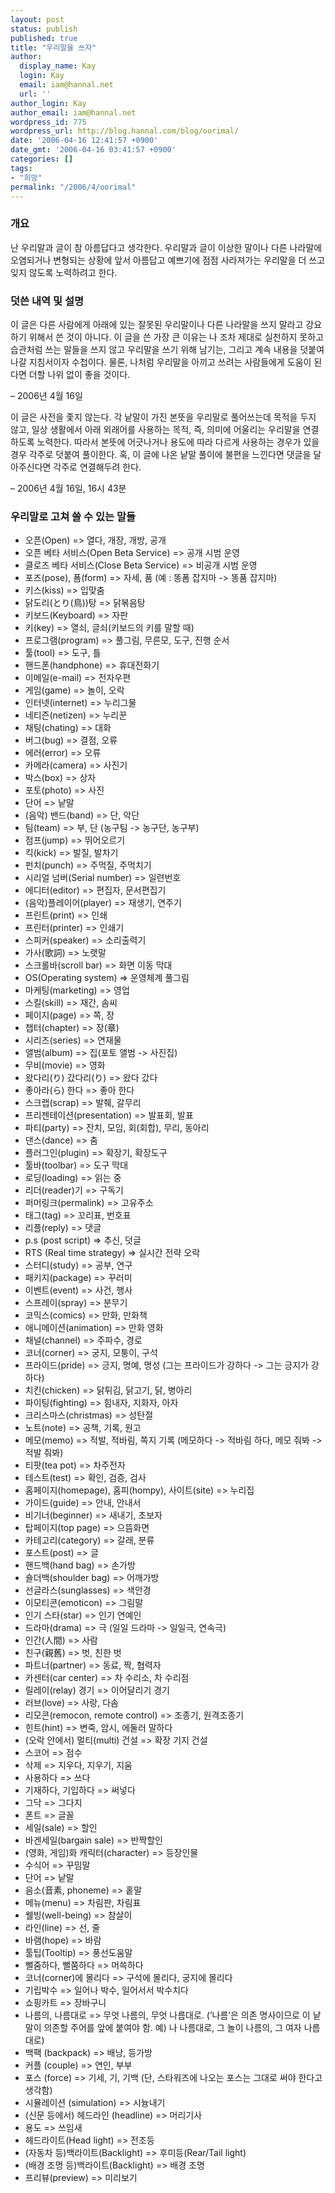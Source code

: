 ```yaml
---
layout: post
status: publish
published: true
title: "우리말을 쓰자"
author:
  display_name: Kay
  login: Kay
  email: iam@hannal.net
  url: ''
author_login: Kay
author_email: iam@hannal.net
wordpress_id: 775
wordpress_url: http://blog.hannal.com/blog/oorimal/
date: '2006-04-16 12:41:57 +0900'
date_gmt: '2006-04-16 03:41:57 +0900'
categories: []
tags:
- "희망"
permalink: "/2006/4/oorimal"
---
```

<div class="content xhtmlEditorBody readonlyContentBody">
<h3>개요</h3>
<p>난 우리말과 글이 참 아름답다고 생각한다. 우리말과 글이 이상한 말이나 다른 나라말에 오염되거나 변형되는 상황에 앞서 아름답고 예쁘기에 점점 사라져가는 우리말을 더 쓰고 잊지 않도록 노력하려고 한다.</p>
<h3>덧쓴 내역 및 설명</h3>
<p>이 글은 다른 사람에게 아래에 있는 잘못된 우리말이나 다른 나라말을 쓰지 말라고 강요하기 위해서 쓴 것이 아니다. 이 글을 쓴 가장 큰 이유는 나 조차 제대로 실천하지 못하고 습관처럼 쓰는 말들을 쓰지 않고 우리말을 쓰기 위해 남기는, 그리고 계속 내용을 덧붙여 나갈 지침서이자 수첩이다. 물론, 나처럼 우리말을 아끼고 쓰려는 사람들에게 도움이 된다면 더할 나위 없이 좋을 것이다.</p>
<p>– 2006년 4월 16일</p>
<p>이 글은 사전을 좇지 않는다. 각 낱말이 가진 본뜻을 우리말로 풀어쓰는데 목적을 두지 않고, 일상 생활에서 아래 외래어를 사용하는 목적, 즉, 의미에 어울리는 우리말을 연결하도록 노력한다. 따라서 본뜻에 어긋나거나 용도에 따라 다르게 사용하는 경우가 있을 경우 각주로 덧붙여 풀이한다. 혹, 이 글에 나온 낱말 풀이에 불편을 느낀다면 댓글을 달아주신다면 각주로 연결해두려 한다.</p>
<p>– 2006년 4월 16일, 16시 43분</p>
<h3>우리말로 고쳐 쓸 수 있는 말들</h3>
<ul>
<li>오픈(Open) =&gt; 열다, 개장, 개방, 공개</li>
<li>오픈 베타 서비스(Open Beta Service) =&gt; 공개 시범 운영</li>
<li>클로즈 베타 서비스(Close Beta Service) =&gt; 비공개 시범 운영</li>
<li>포즈(pose), 폼(form) =&gt; 자세, 품 (예 : 똥폼 잡지마 -&gt; 똥품 잡지마)</li>
<li>키스(kiss) =&gt; 입맞춤</li>
<li>닭도리(とり(鳥))탕 =&gt; 닭볶음탕</li>
<li>키보드(Keyboard) =&gt; 자판</li>
<li>키(key) =&gt; 열쇠, 글쇠(키보드의 키를 말할 때)</li>
<li>프로그램(program) =&gt; 풀그림, 무른모, 도구, 진행 순서</li>
<li>툴(tool) =&gt; 도구, 틀</li>
<li>핸드폰(handphone) =&gt; 휴대전화기</li>
<li>이메일(e-mail) =&gt; 전자우편</li>
<li>게임(game) =&gt; 놀이, 오락</li>
<li>인터넷(internet) =&gt; 누리그물</li>
<li>네티즌(netizen) =&gt; 누리꾼</li>
<li>채팅(chating) =&gt; 대화</li>
<li>버그(bug) =&gt; 결점, 오류</li>
<li>에러(error) =&gt; 오류</li>
<li>카메라(camera) =&gt; 사진기</li>
<li>박스(box) =&gt; 상자</li>
<li>포토(photo) =&gt; 사진</li>
<li>단어 =&gt; 낱말</li>
<li>(음악) 밴드(band) =&gt; 단, 악단</li>
<li>팀(team) =&gt; 부, 단 (농구팀 -&gt; 농구단, 농구부)</li>
<li>점프(jump) =&gt; 뛰어오르기</li>
<li>킥(kick) =&gt; 발질, 발차기</li>
<li>펀치(punch) =&gt; 주먹질, 주먹치기</li>
<li>시리얼 넘버(Serial number) =&gt; 일련번호</li>
<li>에디터(editor) =&gt; 편집자, 문서편집기</li>
<li>(음악)플레이어(player) =&gt; 재생기, 연주기</li>
<li>프린트(print) =&gt; 인쇄</li>
<li>프린터(printer) =&gt; 인쇄기</li>
<li>스피커(speaker) =&gt; 소리출력기</li>
<li>가사(歌詞) =&gt; 노랫말</li>
<li>스크롤바(scroll bar) =&gt; 화면 이동 막대</li>
<li>OS(Operating system) =&gt; 운영체계 풀그림</li>
<li>마케팅(marketing) =&gt; 영업</li>
<li>스킬(skill) =&gt; 재간, 솜씨</li>
<li>페이지(page) =&gt; 쪽, 장</li>
<li>챕터(chapter) =&gt; 장(章)</li>
<li>시리즈(series) =&gt; 연재물</li>
<li>앨범(album) =&gt; 집(포토 앨범 -&gt; 사진집)</li>
<li>무비(movie) =&gt; 영화</li>
<li>왔다리(り) 갔다리(り) =&gt; 왔다 갔다</li>
<li>좋아라(ら) 한다 =&gt; 좋아 한다</li>
<li>스크랩(scrap) =&gt; 발췌, 갈무리</li>
<li>프리젠테이션(presentation) =&gt; 발표회, 발표</li>
<li>파티(party) =&gt; 잔치, 모임, 회(회합), 무리, 동아리</li>
<li>댄스(dance) =&gt; 춤</li>
<li>플러그인(plugin) =&gt; 확장기, 확장도구</li>
<li>툴바(toolbar) =&gt; 도구 막대</li>
<li>로딩(loading) =&gt; 읽는 중</li>
<li>리더(reader)기 =&gt; 구독기</li>
<li>퍼머링크(permalink) =&gt; 고유주소</li>
<li>태그(tag) =&gt; 꼬리표, 번호표</li>
<li>리플(reply) =&gt; 댓글</li>
<li>p.s (post script) =&gt; 추신, 덧글</li>
<li>RTS (Real time strategy) =&gt; 실시간 전략 오락</li>
<li>스터디(study) =&gt; 공부, 연구</li>
<li>패키지(package) =&gt; 꾸러미</li>
<li>이벤트(event) =&gt; 사건, 행사</li>
<li>스프레이(spray) =&gt; 분무기</li>
<li>코믹스(comics) =&gt; 만화, 만화책</li>
<li>애니메이션(animation) =&gt; 만화 영화</li>
<li>채널(channel) =&gt; 주파수, 경로</li>
<li>코너(corner) =&gt; 궁지, 모퉁이, 구석</li>
<li>프라이드(pride) =&gt; 긍지, 명예, 명성 (그는 프라이드가 강하다 -&gt; 그는 긍지가 강하다)</li>
<li>치킨(chicken) =&gt; 닭튀김, 닭고기, 닭, 병아리</li>
<li>파이팅(fighting) =&gt; 힘내자, 지화자, 아자</li>
<li>크리스마스(christmas) =&gt; 성탄절</li>
<li>노트(note) =&gt; 공책, 기록, 원고</li>
<li>메모(memo) =&gt; 적발, 적바림, 쪽지 기록 (메모하다 -&gt; 적바림 하다, 메모 줘봐 -&gt; 적발 줘봐)</li>
<li>티팟(tea pot) =&gt; 차주전자</li>
<li>테스트(test) =&gt; 확인, 검증, 검사</li>
<li>홈페이지(homepage), 홈피(hompy), 사이트(site) =&gt; 누리집</li>
<li>가이드(guide) =&gt; 안내, 안내서</li>
<li>비기너(beginner) =&gt; 새내기, 초보자</li>
<li>탑페이지(top page) =&gt; 으뜸화면</li>
<li>카테고리(category) =&gt; 갈래, 분류</li>
<li>포스트(post) =&gt; 글</li>
<li>핸드백(hand bag) =&gt; 손가방</li>
<li>숄더백(shoulder bag) =&gt; 어깨가방</li>
<li>선글라스(sunglasses) =&gt; 색안경</li>
<li>이모티콘(emoticon) =&gt; 그림말</li>
<li>인기 스타(star) =&gt; 인기 연예인</li>
<li>드라마(drama) =&gt; 극 (일일 드라마 -&gt; 일일극, 연속극)</li>
<li>인간(人間) =&gt; 사람</li>
<li>친구(親舊) =&gt; 벗, 친한 벗</li>
<li>파트너(partner) =&gt; 동료, 짝, 협력자</li>
<li>카센터(car center) =&gt; 차 수리소, 차 수리점</li>
<li>릴레이(relay) 경기 =&gt; 이어달리기 경기</li>
<li>러브(love) =&gt; 사랑, 다솜</li>
<li>리모콘(remocon, remote control) =&gt; 조종기, 원격조종기</li>
<li>힌트(hint) =&gt; 변죽, 암시, 에둘러 말하다</li>
<li>(오락 안에서) 멀티(multi) 건설 =&gt; 확장 기지 건설</li>
<li>스코어 =&gt; 점수</li>
<li>삭제 =&gt; 지우다, 지우기, 지움</li>
<li>사용하다 =&gt; 쓰다</li>
<li>기재하다, 기입하다 =&gt; 써넣다</li>
<li>그닥 =&gt; 그다지</li>
<li>폰트 =&gt; 글꼴</li>
<li>세일(sale) =&gt; 할인</li>
<li>바겐세일(bargain sale) =&gt; 반짝할인</li>
<li>(영화, 게임)화 캐릭터(character) =&gt; 등장인물</li>
<li>수식어 =&gt; 꾸밈말</li>
<li>단어 =&gt; 낱말</li>
<li>음소(音素, phoneme) =&gt; 홑말</li>
<li>메뉴(menu) =&gt; 차림판, 차림표</li>
<li>웰빙(well-being) =&gt; 참살이</li>
<li>라인(line) =&gt; 선, 줄</li>
<li>바램(hope) =&gt; 바람</li>
<li>툴팁(Tooltip) =&gt; 풍선도움말</li>
<li>뻘줌하다, 뻘쭘하다 =&gt; 머쓱하다</li>
<li>코너(corner)에 몰리다 =&gt; 구석에 몰리다, 궁지에 몰리다</li>
<li>기립박수 =&gt; 일어나 박수, 일어서서 박수치다</li>
<li>쇼핑카트 =&gt; 장바구니</li>
<li>나름의, 나름대로 =&gt; 무엇 나름의, 무엇 나름대로. (’나름’은 의존 명사이므로 이 낱말이 의존할 주어를 앞에 붙여야 함. 예) 나 나름대로, 그 놀이 나름의, 그 여자 나름대로)</li>
<li>백팩 (backpack) =&gt; 배낭, 등가방</li>
<li>커플 (couple) =&gt; 연인, 부부</li>
<li>포스 (force) =&gt; 기세, 기, 기백 (단, 스타워즈에 나오는 포스는 그대로 써야 한다고 생각함)</li>
<li>시뮬레이션 (simulation) =&gt; 시늉내기</li>
<li>(신문 등에서) 헤드라인 (headline) =&gt; 머리기사</li>
<li>용도 =&gt; 쓰임새</li>
<li>헤드라이트(Head light) =&gt; 전조등</li>
<li>(자동차 등)백라이트(Backlight) =&gt; 후미등(Rear/Tail light)</li>
<li>(배경 조명 등)백라이트(Backlight) =&gt; 배경 조명</li>
<li>프리뷰(preview) =&gt; 미리보기</li>
</ul>
</div>
